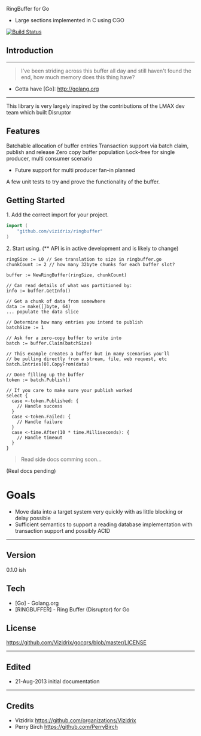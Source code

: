 RingBuffer for Go
- Large sections implemented in C using CGO

[![Build Status](https://drone.io/github.com/Vizidrix/ringbuffer/status.png)](https://drone.io/github.com/Vizidrix/ringbuffer/latest)

## Introduction ##

----

> I've been striding across this buffer all day and still haven't found the end, how much memory does this thing have?

  - Gotta have [Go]: http://golang.org

----

This library is very largely inspired by the contributions of the LMAX dev team which built Disruptor

## Features ##

Batchable allocation of buffer entries
Transaction support via batch claim, publish and release
Zero copy buffer population
Lock-free for single producer, multi consumer scenario
* Future support for multi producer fan-in planned


A few unit tests to try and prove the functionality of the buffer.

## Getting Started ##

1\. Add the correct import for your project.

```go
import (
	"github.com/vizidrix/ringbuffer"
)
```

2\. Start using. (** API is in active development and is likely to change)

```
ringSize := L0 // See translation to size in ringbuffer.go
chunkCount := 2 // how many 32byte chunks for each buffer slot?

buffer := NewRingBuffer(ringSize, chunkCount)

// Can read details of what was partitioned by:
info := buffer.GetInfo()

// Get a chunk of data from somewhere
data := make([]byte, 64)
... populate the data slice

// Determine how many entries you intend to publish
batchSize := 1

// Ask for a zero-copy buffer to write into
batch := buffer.Claim(batchSize)

// This example creates a buffer but in many scenarios you'll
// be pulling directly from a stream, file, web request, etc
batch.Entries[0].CopyFrom(data)

// Done filling up the buffer
token := batch.Publish()

// If you care to make sure your publish worked
select {
  case <-token.Published: {
    // Handle success
  }
  case <-token.Failed: {
    // Handle failure
  }
  case <-time.After(10 * time.Milliseconds): {
    // Handle timeout
  }
}
```

> Read side docs comming soon...


(Real docs pending)

# Goals #
- Move data into a target system very quickly with as little blocking or delay possible
- Sufficient semantics to support a reading database implementation with transaction support and possibly ACID


----

Version
----
0.1.0 ish

Tech
----

* [Go] - Golang.org
* [RINGBUFFER] - Ring Buffer (Disruptor) for Go

License
----

https://github.com/Vizidrix/gocqrs/blob/master/LICENSE

----
## Edited
* 21-Aug-2013	initial documentation

----
## Credits
* Vizidrix <https://github.com/organizations/Vizidrix>
* Perry Birch <https://github.com/PerryBirch>
